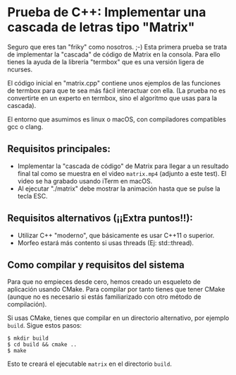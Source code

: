 # Prueba de C++: Implementar una cascada de letras tipo "Matrix"

Seguro que eres tan "friky" como nosotros. ;-) Esta primera prueba se trata de implementar la "cascada" de código de Matrix en la consola. Para ello tienes la ayuda de la librería "termbox" que es una versión ligera de ncurses.

El código inicial en "matrix.cpp" contiene unos ejemplos de las funciones de termbox para que te sea más fácil interactuar con ella. (La prueba no es convertirte en un experto en termbox, sino el algoritmo que usas para la cascada).

El entorno que asumimos es linux o macOS, con compiladores compatibles gcc o clang.

## Requisitos principales:

- Implementar la "cascada de código" de Matrix para llegar a un resultado final tal como se muestra en el video `matrix.mp4` (adjunto a este test). El video se ha grabado usando iTerm en macOS.
- Al ejecutar "./matrix" debe mostrar la animación hasta que se pulse la tecla ESC.

## Requisitos alternativos (¡¡Extra puntos!!):

- Utilizar C++ "moderno", que básicamente es usar C++11 o superior.
- Morfeo estará más contento si usas threads (Ej: std::thread).

## Como compilar y requisitos del sistema

Para que no empieces desde cero, hemos creado un esqueleto de aplicación usando CMake. Para compilar por tanto tienes que tener CMake (aunque no es necesario si estás familiarizado con otro método de compilación).

Si usas CMake, tienes que compilar en un directorio alternativo, por ejemplo `build`. Sigue estos pasos:

    $ mkdir build
    $ cd build && cmake ..
    $ make

Esto te creará el ejecutable `matrix` en el directorio `build`.
